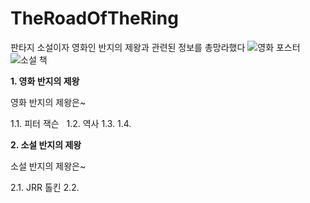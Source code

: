 # TheRoadOfTheRing
판타지 소설이자 영화인 반지의 제왕과 관련된 정보를 총망라했다
![영화 포스터](http://cfile2.uf.tistory.com/image/244E0A4C57236849081AAE) 
![소설 책](http://mirror.pe.kr/files/attach/images/139/578/020/cf396cf0354884795a0e00db9a1fe397.jpg)


**1. 영화 반지의 제왕**

영화 반지의 제왕은~


1.1. 피터 잭슨  
1.2. 역사
1.3.
1.4.


**2. 소설 반지의 제왕**

 소설 반지의 제왕은~
 
 
2.1. JRR 톨킨
2.2. 
